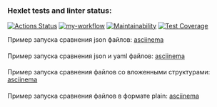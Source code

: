 ### Hexlet tests and linter status:
[![Actions Status](https://github.com/liadiann/java-project-71/actions/workflows/hexlet-check.yml/badge.svg)](https://github.com/liadiann/java-project-71/actions)
[![my-workflow](https://github.com/liadiann/java-project-71/actions/workflows/my-workflow.yml/badge.svg)](https://github.com/liadiann/java-project-71/actions/workflows/my-workflow.yml)
[![Maintainability](https://api.codeclimate.com/v1/badges/7a82d5d0d038c3c2b1d2/maintainability)](https://codeclimate.com/github/liadiann/java-project-71/maintainability)
[![Test Coverage](https://api.codeclimate.com/v1/badges/7a82d5d0d038c3c2b1d2/test_coverage)](https://codeclimate.com/github/liadiann/java-project-71/test_coverage)

Пример запуска сравнения json файлов: [asciinema](https://asciinema.org/a/ndWCfLdXn5YEBTKMwZeepeazE)
####
Пример запуска сравнения json и yaml файлов: [asciinema](https://asciinema.org/a/hdVDyIsd6QfAMsgy5e1v4vOnj)
####
Пример запуска сравнения файлов со вложенными структурами: [asciinema](https://asciinema.org/a/kscUYObEi71vltH93tSmr4hqj)
####
Пример запуска сравнения файлов в формате plain: [asciinema](https://asciinema.org/a/4xqQJdIOdCQJN4dhYfVw87K34)